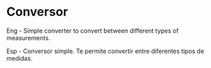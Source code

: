 # Conversor

Eng - Simple converter to convert between different types of measurements.

Esp - Conversor simple. Te permite convertir entre diferentes tipos de medidas.
